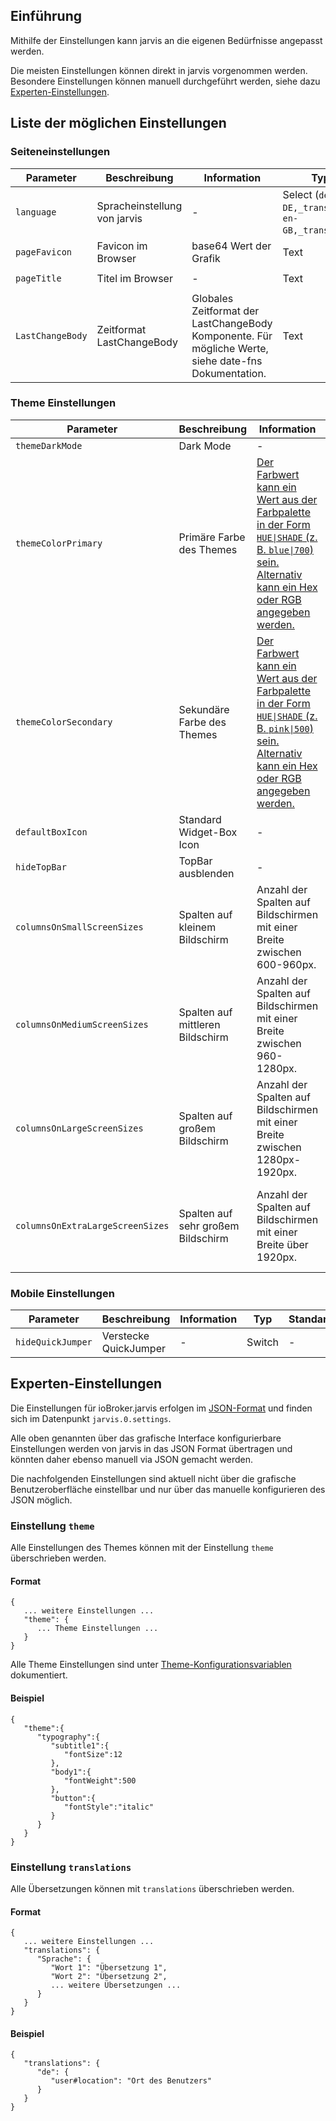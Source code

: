 ## Einführung

Mithilfe der Einstellungen kann jarvis an die eigenen Bedürfnisse angepasst werden.

Die meisten Einstellungen können direkt in jarvis vorgenommen werden. Besondere Einstellungen können manuell durchgeführt werden, siehe dazu [Experten-Einstellungen](#Experten-Einstellungen).


## Liste der möglichen Einstellungen

### Seiteneinstellungen
| Parameter | Beschreibung | Information | Typ | Standard |
| - | - | - | - | - |
| `language` | Spracheinstellung von jarvis | - | Select (`de-DE,_translated`, `en-GB,_translated`) | `() => i18n.getLanguage(true)` |
| `pageFavicon` | Favicon im Browser | base64 Wert der Grafik | Text | - |
| `pageTitle` | Titel im Browser | - | Text | `jarvis - just another remarkable vis` |
| `LastChangeBody` | Zeitformat LastChangeBody | Globales Zeitformat der LastChangeBody Komponente. Für mögliche Werte, siehe date-fns Dokumentation. | Text | `DistanceToNow` |

### Theme Einstellungen
| Parameter | Beschreibung | Information | Typ | Standard |
| - | - | - | - | - |
| `themeDarkMode` | Dark Mode | - | Switch | - |
| `themeColorPrimary` | Primäre Farbe des Themes | [Der Farbwert kann ein Wert aus der Farbpalette in der Form `HUE\|SHADE` (z. B. `blue\|700`) sein. Alternativ kann ein Hex oder RGB angegeben werden.](https://material-ui.com/customization/color/#color-palette) | Text | `blue\|700` |
| `themeColorSecondary` | Sekundäre Farbe des Themes | [Der Farbwert kann ein Wert aus der Farbpalette in der Form `HUE\|SHADE` (z. B. `pink\|500`) sein. Alternativ kann ein Hex oder RGB angegeben werden.](https://material-ui.com/customization/color/#color-palette) | Text | `pink\|500` |
| `defaultBoxIcon` | Standard Widget-Box Icon | - | Text | `home` |
| `hideTopBar` | TopBar ausblenden | - | Switch | - |
| `columnsOnSmallScreenSizes` | Spalten auf kleinem Bildschirm | Anzahl der Spalten auf Bildschirmen mit einer Breite zwischen 600-960px. | Select (`12,_translated`, `1,_translated`, `2,_translated`, `3,_translated`, `4,_translated`, `6,_translated`) | `2` |
| `columnsOnMediumScreenSizes` | Spalten auf mittleren Bildschirm | Anzahl der Spalten auf Bildschirmen mit einer Breite zwischen 960-1280px. | Select (`12,_translated`, `1,_translated`, `2,_translated`, `3,_translated`, `4,_translated`, `6,_translated`) | `2` |
| `columnsOnLargeScreenSizes` | Spalten auf großem Bildschirm | Anzahl der Spalten auf Bildschirmen mit einer Breite zwischen 1280px-1920px. | Select (`12,_translated`, `1,_translated`, `2,_translated`, `3,_translated`, `4,_translated`, `6,_translated`) | `12` |
| `columnsOnExtraLargeScreenSizes` | Spalten auf sehr großem Bildschirm | Anzahl der Spalten auf Bildschirmen mit einer Breite über 1920px. | Select (`12,_translated`, `1,_translated`, `2,_translated`, `3,_translated`, `4,_translated`, `6,_translated`) | `12` |

### Mobile Einstellungen
| Parameter | Beschreibung | Information | Typ | Standard |
| - | - | - | - | - |
| `hideQuickJumper` | Verstecke QuickJumper | - | Switch | - |


## Experten-Einstellungen
Die Einstellungen für ioBroker.jarvis erfolgen im [JSON-Format](https://de.wikipedia.org/wiki/JavaScript_Object_Notation) und finden sich im Datenpunkt `jarvis.0.settings`.

Alle oben genannten über das grafische Interface konfigurierbare Einstellungen werden von jarvis in das JSON Format übertragen und könnten daher ebenso manuell via JSON gemacht werden.

Die nachfolgenden Einstellungen sind aktuell nicht über die grafische Benutzeroberfläche einstellbar und nur über das manuelle konfigurieren des JSON möglich.


### Einstellung `theme `
Alle Einstellungen des Themes können mit der Einstellung `theme` überschrieben werden.

#### Format
```
{
   ... weitere Einstellungen ...
   "theme": {
      ... Theme Einstellungen ...
   }
}
```

Alle Theme Einstellungen sind unter [Theme-Konfigurationsvariablen](https://material-ui.com/de/customization/theming/#theme-konfigurationsvariablen) dokumentiert.


#### Beispiel
```
{
   "theme":{
      "typography":{
         "subtitle1":{
            "fontSize":12
         },
         "body1":{
            "fontWeight":500
         },
         "button":{
            "fontStyle":"italic"
         }
      }
   }
}
```

### Einstellung `translations`
Alle Übersetzungen können mit `translations` überschrieben werden.

#### Format
```
{
   ... weitere Einstellungen ...
   "translations": {
      "Sprache": {
         "Wort 1": "Übersetzung 1",
         "Wort 2": "Übersetzung 2",
         ... weitere Übersetzungen ...
      }
   }
}
```

#### Beispiel
```
{
   "translations": {
      "de": {
         "user#location": "Ort des Benutzers"
      }
   }
}
```
